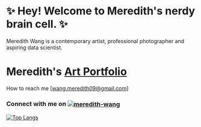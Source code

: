 # **:sparkles: Hey! Welcome to Meredith's nerdy brain cell. :sparkles:**

Meredith Wang is a contemporary artist, professional photographer and aspiring data scientist.

# Meredith's [Art Portfolio](https://www.meredithwang.com/)

How to reach me [wang.meredith09@gmail.com]

<h3 align="left">Connect with me on <a href="https://www.linkedin.com/in/meredithwang/" target="blank"><img align="center" src="https://img.shields.io/badge/LinkedIn-blue?style=flat&logo=linkedin&labelColor=blue" alt="meredith-wang" /></a></h3>


[![Top Langs](https://github-readme-stats.vercel.app/api/top-langs/?username=m3redithw&hide=Jupyter&layout=compact&theme=dracula)](https://github.com/m3redithw)

<!---
m3redithw/m3redithw is a ✨ special ✨ repository because its `README.md` (this file) appears on your GitHub profile.
You can click the Preview link to take a look at your changes.
--->

